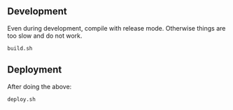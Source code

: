 ## Development

Even during development, compile with release mode. Otherwise things are too
slow and do not work.

    build.sh

## Deployment

After doing the above:

    deploy.sh
